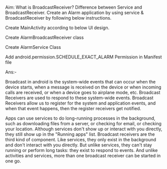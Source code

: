 Aim: What is BroadcastReceiver? Difference between Service and BroadcastReceiver. Create an Alarm application by using service & BroadcastReceiver by following below instructions.

Create MainActivity according to below UI design.

Create AlarmBroadcastReceiver class

Create AlarmService Class

Add android.permission.SCHEDULE_EXACT_ALARM Permission in Manifest file

Ans:-

Broadcast in android is the system-wide events that can occur when the device starts, when a message is received on the device or when incoming calls are received, or when a device goes to airplane mode, etc. Broadcast Receivers are used to respond to these system-wide events. Broadcast Receivers allow us to register for the system and application events, and when that event happens, then the register receivers get notified.

Apps can use services to do long-running processes in the background, such as downloading files from a server, or checking for email, or checking your location. Although services don't show up or interact with you directly, they still show up in the "Running apps" list. Broadcast receivers are the third kind of component. Like services, they only exist in the background and don't interact with you directly. But unlike services, they can't stay running or perform long tasks: they exist to respond to events. And unlike activities and services, more than one broadcast receiver can be started in one go.
